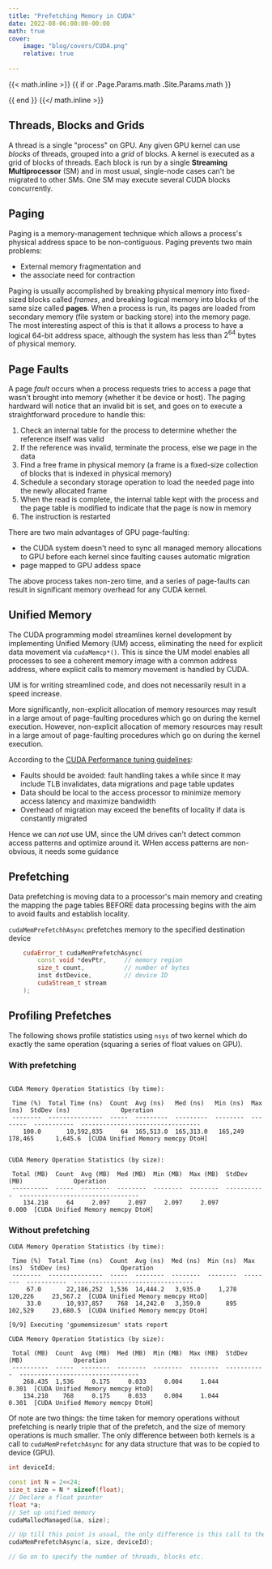 ```yaml
---
title: "Prefetching Memory in CUDA"
date: 2022-08-06:00:00-00:00
math: true
cover: 
    image: "blog/covers/CUDA.png"
    relative: true
    
---
```

{{< math.inline >}}
{{ if or .Page.Params.math .Site.Params.math }}

<!-- KaTeX -->
<link rel="stylesheet" href="https://cdn.jsdelivr.net/npm/katex@0.11.1/dist/katex.min.css" integrity="sha384-zB1R0rpPzHqg7Kpt0Aljp8JPLqbXI3bhnPWROx27a9N0Ll6ZP/+DiW/UqRcLbRjq" crossorigin="anonymous">
<script defer src="https://cdn.jsdelivr.net/npm/katex@0.11.1/dist/katex.min.js" integrity="sha384-y23I5Q6l+B6vatafAwxRu/0oK/79VlbSz7Q9aiSZUvyWYIYsd+qj+o24G5ZU2zJz" crossorigin="anonymous"></script>
<script defer src="https://cdn.jsdelivr.net/npm/katex@0.11.1/dist/contrib/auto-render.min.js" integrity="sha384-kWPLUVMOks5AQFrykwIup5lo0m3iMkkHrD0uJ4H5cjeGihAutqP0yW0J6dpFiVkI" crossorigin="anonymous" onload="renderMathInElement(document.body);"></script>

<script>
    document.addEventListener("DOMContentLoaded", function() {
        renderMathInElement(document.body, {
            delimiters: [
                {left: "$$", right: "$$", display: true},
                {left: "$", right: "$", display: false}
            ]
        });
    });
</script>

{{ end }}
{{</ math.inline >}}


## Threads, Blocks and Grids
A thread is a single "process" on GPU. Any given GPU kernel can use *blocks* of threads, grouped into a *grid* of blocks. A kernel is executed as a grid of blocks of threads. Each block is run by a single **Streaming Multiprocessor** (SM) and in most usual, single-node cases can't be migrated to other SMs. One SM may execute several CUDA blocks concurrently.

## Paging
Paging is a memory-management technique which allows a process's physical address space to be non-contiguous. Paging prevents two main problems:
- External memory fragmentation and
- the associate need for contraction

Paging is usually accomplished by breaking physical memory into fixed-sized blocks called *frames*, and breaking logical memory into blocks of the same size called **pages**. When a process is run, its pages are loaded from secondary memory (file system or backing store) into the memory page. The most interesting aspect of this is that it allows a process to have a logical 64-bit address space, although the system has less than $2^{64}$ bytes of physical memory.

## Page Faults
A page *fault* occurs when a process requests tries to access a page that wasn't brought into memory (whether it be device or host). The paging hardward will notice that an invalid bit is set, and goes on to execute a straightforward procedure to handle this:
1. Check an internal table for the process to determine whether the reference itself was valid
2. If the reference was invalid, terminate the process, else we page in the data
3. Find a free frame in physical memory (a frame is a fixed-size collection of blocks that is indexed in physical memory)
4. Schedule a secondary storage operation to load the needed page into the newly allocated frame 
5. When the read is complete, the internal table kept with the process and the page table is modified to indicate that the page is now in memory
6. The instruction is restarted

There are two main advantages of GPU page-faulting:
- the CUDA system doesn't need to sync all managed memory allocations to GPU before each kernel since faulting causes automatic migration
- page mapped to GPU addess space

The above process takes non-zero time, and a series of page-faults can result in significant memory overhead for any CUDA kernel. 

## Unified Memory
The CUDA programming model streamlines kernel development by implementing Unified Memory (UM) access, eliminating the need for explicit data movement via `cudaMemcp*()`. This is since the UM model enables all processes to see a coherent memory image with a common address address, where explicit calls to memory movement is handled by CUDA.

UM is for writing streamlined code, and does not necessarily result in a speed increase.

More significantly, non-explicit allocation of memory resources may result in a large amout of page-faulting procedures which go on during the kernel execution. However, non-explicit allocation of memory resources may result in a large amout of page-faulting procedures which go on during the kernel execution.

According to the [CUDA Performance tuning guidelines](https://docs.nvidia.com/cuda/cuda-c-programming-guide/index.html#um-performance-tuning):
- Faults should be avoided: fault handling takes a while since it may include TLB invalidates, data migrations and page table updates
- Data should be local to the access processor to minimize memory access latency and maximize bandwidth
- Overhead of migration may exceed the benefits of locality if data is constantly migrated

Hence we can _not_ use UM, since the UM drives can't detect common access patterns and optimize around it. WHen access patterns are non-obvious, it needs some guidance

## Prefetching
Data prefetching is moving data to a processor's main memory and creating the mapping the page tables BEFORE data processing begins with the aim to avoid faults and establish locality.

`cudaMemPrefetchhAsync` prefetches memory to the specified destination device

```cpp
    cudaError_t cudaMemPrefetchAsync(
        const void *devPtr,     // memory region
        size_t count,           // number of bytes
        inst dstDevice,         // device ID
        cudaStream_t stream
    );
```

## Profiling Prefetches
The following shows profile statistics using `nsys` of two kernel which do exactly the same operation (squaring a series of float values on GPU). 

### With prefetching

```

CUDA Memory Operation Statistics (by time):

 Time (%)  Total Time (ns)  Count  Avg (ns)   Med (ns)   Min (ns)  Max (ns)  StdDev (ns)              Operation
 --------  ---------------  -----  ---------  ---------  --------  --------  -----------  ---------------------------------
    100.0       10,592,835     64  165,513.0  165,313.0   165,249   178,465      1,645.6  [CUDA Unified Memory memcpy DtoH]


CUDA Memory Operation Statistics (by size):

 Total (MB)  Count  Avg (MB)  Med (MB)  Min (MB)  Max (MB)  StdDev (MB)              Operation
 ----------  -----  --------  --------  --------  --------  -----------  ---------------------------------
    134.218     64     2.097     2.097     2.097     2.097        0.000  [CUDA Unified Memory memcpy DtoH]

```

### Without prefetching
```
CUDA Memory Operation Statistics (by time):

 Time (%)  Total Time (ns)  Count  Avg (ns)  Med (ns)  Min (ns)  Max (ns)  StdDev (ns)              Operation
 --------  ---------------  -----  --------  --------  --------  --------  -----------  ---------------------------------
     67.0       22,186,252  1,536  14,444.2   3,935.0     1,278   120,226     23,567.2  [CUDA Unified Memory memcpy HtoD]
     33.0       10,937,857    768  14,242.0   3,359.0       895   102,529     23,680.5  [CUDA Unified Memory memcpy DtoH]

[9/9] Executing 'gpumemsizesum' stats report

CUDA Memory Operation Statistics (by size):

 Total (MB)  Count  Avg (MB)  Med (MB)  Min (MB)  Max (MB)  StdDev (MB)              Operation
 ----------  -----  --------  --------  --------  --------  -----------  ---------------------------------
    268.435  1,536     0.175     0.033     0.004     1.044        0.301  [CUDA Unified Memory memcpy HtoD]
    134.218    768     0.175     0.033     0.004     1.044        0.301  [CUDA Unified Memory memcpy DtoH]
```
<!-- `void* malloc (size_t size);` allocates a block of `size` memory, returning a pointer to the beginning of this block. `cudaMalloc()` does the same for linear memory, typically copy from host to device using `cudaMemcpy()`.
 -->

Of note are two things: the time taken for memory operations without prefetching is nearly triple that of the prefetch, and the size of memory operations is much smaller. The only difference between both kernels is a call to `cudaMemPrefetchAsync` for any data structure that was to be copied to device (GPU).

```cpp
int deviceId;

const int N = 2<<24;
size_t size = N * sizeof(float);
// Declare a float pointer
float *a;
// Set up unified memory
cudaMallocManaged(&a, size);

// Up till this point is usual, the only difference is this call to the prefetch
cudaMemPrefetchAsync(a, size, deviceId);

// Go on to specify the number of threads, blocks etc.
```
